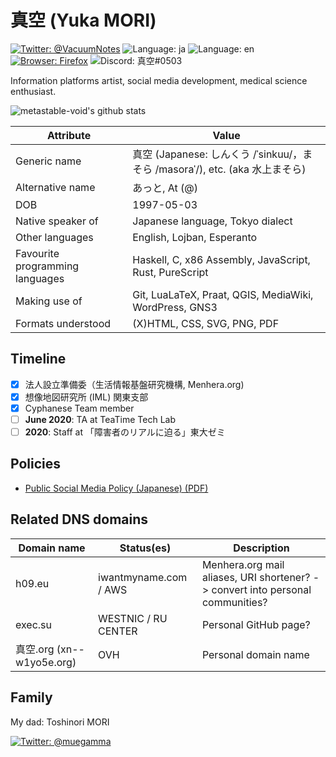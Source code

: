 # 真空 (Yuka MORI)

[![Twitter: @VacuumNotes](https://img.shields.io/badge/Twitter-@VacuumNotes-blue)](https://twitter.com/intent/user?user_id=847315328744865793)
![Language: ja](https://img.shields.io/badge/lang-ja-blue)
![Language: en](https://img.shields.io/badge/lang-en-green)
[![Browser: Firefox](https://img.shields.io/badge/Browser-Firefox-orange)](https://www.mozilla.org/en-US/firefox/new/)
![Discord: 真空#0503](https://img.shields.io/badge/Discord-%E7%9C%9F%E7%A9%BA%230503-blue)

Information platforms artist, social media development, medical science enthusiast.

![metastable-void's github stats](https://github-readme-stats.vercel.app/api?username=metastable-void&show_icons=true&title_color=fff&icon_color=79ff97&text_color=9f9f9f&bg_color=151515)

Attribute | Value
----------|-------
Generic name | 真空 (Japanese: しんくう /ˈsinkuu/，まそら /masoraˈ/), etc. (aka 水上まそら)
Alternative name | あっと, At (@)
DOB | 1997-05-03
Native speaker of | Japanese language, Tokyo dialect
Other languages | English, Lojban, Esperanto
Favourite programming languages | Haskell, C, x86 Assembly, JavaScript, Rust, PureScript
Making use of | Git, LuaLaTeX, Praat, QGIS, MediaWiki, WordPress, GNS3
Formats understood | (X)HTML, CSS, SVG, PNG, PDF

## Timeline

- [x] 法人設立準備委（生活情報基盤研究機構, Menhera.org)
- [x] 想像地図研究所 (IML) 関東支部
- [x] Cyphanese Team member
- [ ] **June 2020**: TA at TeaTime Tech Lab
- [ ] **2020**: Staff at 「障害者のリアルに迫る」東大ゼミ

## Policies
- [Public Social Media Policy (Japanese) (PDF)](https://raw.githubusercontent.com/around30pt/social-id/main/public-social-id.pdf)

## Related DNS domains

Domain name | Status(es) | Description
------------|------------|-------------
h09.eu | iwantmyname.com / AWS | Menhera.org mail aliases, URI shortener? -> convert into personal communities?
exec.su | WESTNIC / RU CENTER | Personal GitHub page?
真空.org (xn--w1yo5e.org) | OVH | Personal domain name

## Family

My dad: Toshinori MORI

[![Twitter: @muegamma](https://img.shields.io/badge/Twitter-@muegamma-blue)](https://twitter.com/intent/user?user_id=65528880)
